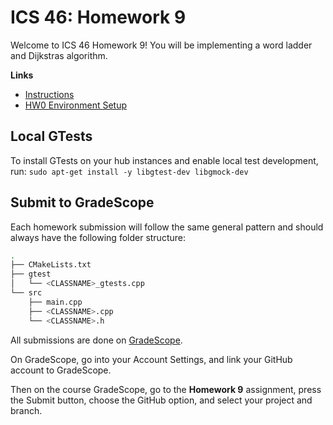 # ICS 46: Homework 9

Welcome to ICS 46 Homework 9! You will be implementing a word ladder and Dijkstras algorithm.

**Links**
- [Instructions](https://sites.google.com/view/ics-46-data-structures/homework-9)
- [HW0 Environment Setup](https://github.com/klefstad-teaching/ICS-46-HW0)

## Local GTests
To install GTests on your hub instances and enable local test development, run:
```sudo apt-get install -y libgtest-dev libgmock-dev```

## Submit to GradeScope

Each homework submission will follow the same general pattern and should always have the
following folder structure:

```bash
.
├── CMakeLists.txt
├── gtest
│   └── <CLASSNAME>_gtests.cpp
└── src
    ├── main.cpp
    ├── <CLASSNAME>.cpp
    └── <CLASSNAME>.h
```

All submissions are done on [GradeScope](https://www.gradescope.com/).

On GradeScope, go into your Account Settings, and link your GitHub account to GradeScope.

Then on the course GradeScope, go to the **Homework 9** assignment, press the Submit button, choose the GitHub option, and select your project and branch.
